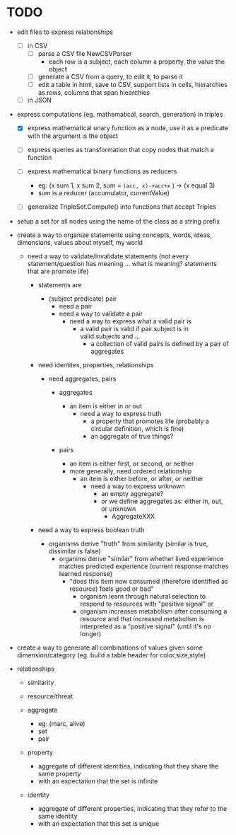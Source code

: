 # TODO

- edit files to express relationships
    - [ ] in CSV
        - [ ] parse a CSV file NewCSVParser
            - each row is a subject, each column a property, the value the object
        - [ ] generate a CSV from a query, to edit it, to parse it
        - [ ] edit a table in html, save to CSV, support lists in cells, hierarchies as rows, columns that span hiearchies

    - [ ] in JSON

- express computations (eg. mathematical, search, generation) in triples
    - [x] express mathematical unary function as a node, use it as a predicate with the argument is the object
    - [ ] express queries as transformation that copy nodes that match a function
    - [ ] express mathematical binary functions as reducers
        - eg: (x sum 1, x sum 2, sum = `(acc, x)->acc+x` ) -> (x equal 3)
        - sum is a reducer (accumulator, currentValue)


    - [ ] generalize TripleSet.Compute() into functions that accept Triples


- setup a set for all nodes using the name of the class as a string prefix

- create a way to organize statements using concepts, words, ideas, dimensions, values about myself, my world

    - need a way to validate/invalidate statements (not every statement/question has meaning ... what is meaning?  statements that are promote life)
        - statements are
            - (subject predicate) pair
                - need a pair
                - need a way to validate a pair
                    - need a way to express what a valid pair is
                        - a valid pair is valid if pair.subject is in valid.subjects and ...
                            - a collection of valid pairs is defined by a pair of aggregates
        - need identites, properties, relationships
            - need aggregates, pairs
                - aggregates
                    - an item is either in or out
                        - need a way to express truth
                            - a property that promotes life (probably a circular definition, which is fine)
                            - an aggregate of true things?

                - pairs
                    - an item is either first, or second, or neither
                    - more generally, need ordered relationship
                        - an item is either before, or after, or neither
                            - need a way to express unknown
                                - an empty aggregate?
                                - or we define aggregates as: either in, out, or unknown
                                    - AggregateXXX

        - need a way to express boolean truth
            - organisms derive "truth" from similarity (similar is true, dissimilar is false)
                - organims derive "similar" from whether lived experience matches predicted experience (current response matches learned response)
                    - "does this item now consumed (therefore identified as resource) feels good or bad"
                        - organism learn through natural selection to respond to resources with "positive signal"
                        or
                        - organism increases metabolism after consuming a resource and that increased metabolism is interpreted as a "positive signal" (until it's no longer)


- create a way to generate all combinations of values given some dimension/category (eg. build a table header for color,size,style)


- relationships
    - similarity

    - resource/threat

    - aggregate
        - eg: (marc, alive)
        - set
        - pair

    - property
        - aggregate of different identities, indicating that they share the same property
		- with an expectation that the set is infinite

    - identity
        - aggregate of different properties, indicating that they refer to the same identity
        - with an expectation that this set is unique

